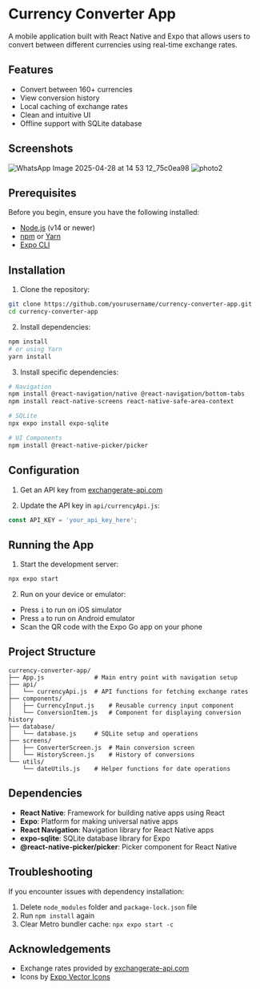 # Currency Converter App

A mobile application built with React Native and Expo that allows users to convert between different currencies using real-time exchange rates.

## Features

- Convert between 160+ currencies
- View conversion history
- Local caching of exchange rates
- Clean and intuitive UI
- Offline support with SQLite database

## Screenshots
![WhatsApp Image 2025-04-28 at 14 53 12_75c0ea98](https://github.com/user-attachments/assets/92bca04e-5cfb-4c0e-984e-f561fc141ce8)
![photo2](https://github.com/user-attachments/assets/db7c9058-a576-4e7d-b3e4-5e6ebca7c026)

## Prerequisites

Before you begin, ensure you have the following installed:
- [Node.js](https://nodejs.org/) (v14 or newer)
- [npm](https://www.npmjs.com/) or [Yarn](https://yarnpkg.com/)
- [Expo CLI](https://docs.expo.dev/get-started/installation/)

## Installation

1. Clone the repository:
```bash
git clone https://github.com/yourusername/currency-converter-app.git
cd currency-converter-app
```

2. Install dependencies:
```bash
npm install
# or using Yarn
yarn install
```

3. Install specific dependencies:
```bash
# Navigation
npm install @react-navigation/native @react-navigation/bottom-tabs
npm install react-native-screens react-native-safe-area-context

# SQLite
npx expo install expo-sqlite

# UI Components
npm install @react-native-picker/picker
```

## Configuration

1. Get an API key from [exchangerate-api.com](https://www.exchangerate-api.com/)

2. Update the API key in `api/currencyApi.js`:
```javascript
const API_KEY = 'your_api_key_here';
```

## Running the App

1. Start the development server:
```bash
npx expo start
```

2. Run on your device or emulator:
- Press `i` to run on iOS simulator
- Press `a` to run on Android emulator
- Scan the QR code with the Expo Go app on your phone

## Project Structure

```
currency-converter-app/
├── App.js              # Main entry point with navigation setup
├── api/
│   └── currencyApi.js  # API functions for fetching exchange rates
├── components/
│   ├── CurrencyInput.js    # Reusable currency input component
│   └── ConversionItem.js   # Component for displaying conversion history
├── database/
│   └── database.js     # SQLite setup and operations
├── screens/
│   ├── ConverterScreen.js  # Main conversion screen
│   └── HistoryScreen.js    # History of conversions
└── utils/
    └── dateUtils.js    # Helper functions for date operations
```

## Dependencies

- **React Native**: Framework for building native apps using React
- **Expo**: Platform for making universal native apps
- **React Navigation**: Navigation library for React Native apps
- **expo-sqlite**: SQLite database library for Expo
- **@react-native-picker/picker**: Picker component for React Native

## Troubleshooting

If you encounter issues with dependency installation:
1. Delete `node_modules` folder and `package-lock.json` file
2. Run `npm install` again
3. Clear Metro bundler cache: `npx expo start -c`

## Acknowledgements

- Exchange rates provided by [exchangerate-api.com](https://www.exchangerate-api.com/)
- Icons by [Expo Vector Icons](https://icons.expo.fyi/)
